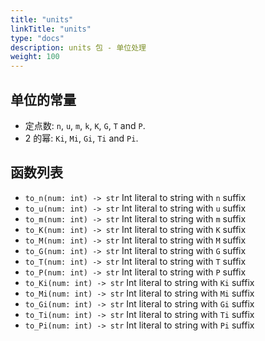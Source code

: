 ```yaml
---
title: "units"
linkTitle: "units"
type: "docs"
description: units 包 - 单位处理
weight: 100
---
```

## 单位的常量

- 定点数: `n`, `u`, `m`, `k`, `K`, `G`, `T` and `P`.
- 2 的幂: `Ki`, `Mi`, `Gi`, `Ti` and `Pi`.

## 函数列表

- `to_n(num: int) -> str`
  Int literal to string with `n` suffix
- `to_u(num: int) -> str`
  Int literal to string with `u` suffix
- `to_m(num: int) -> str`
  Int literal to string with `m` suffix
- `to_K(num: int) -> str`
  Int literal to string with `K` suffix
- `to_M(num: int) -> str`
  Int literal to string with `M` suffix
- `to_G(num: int) -> str`
  Int literal to string with `G` suffix
- `to_T(num: int) -> str`
  Int literal to string with `T` suffix
- `to_P(num: int) -> str`
  Int literal to string with `P` suffix
- `to_Ki(num: int) -> str`
  Int literal to string with `Ki` suffix
- `to_Mi(num: int) -> str`
  Int literal to string with `Mi` suffix
- `to_Gi(num: int) -> str`
  Int literal to string with `Gi` suffix
- `to_Ti(num: int) -> str`
  Int literal to string with `Ti` suffix
- `to_Pi(num: int) -> str`
  Int literal to string with `Pi` suffix
